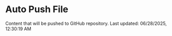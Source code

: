 # Auto Push File

Content that will be pushed to GitHub repository.
Last updated: 06/28/2025, 12:30:19 AM